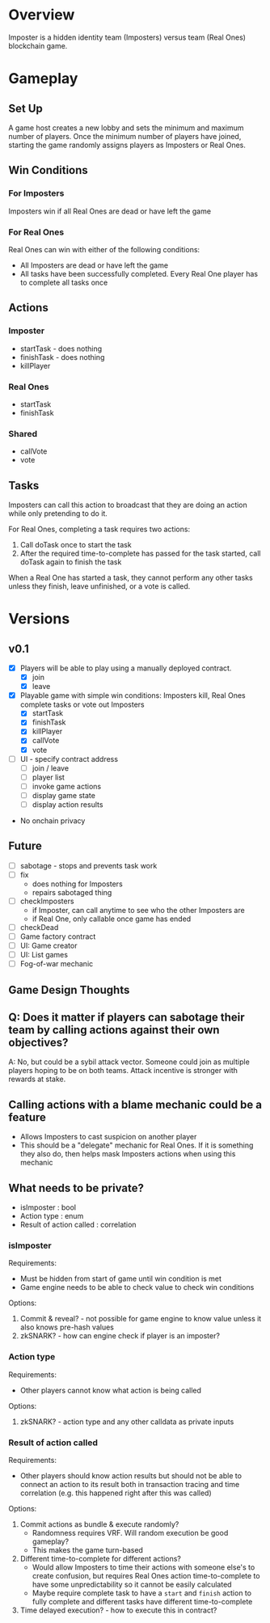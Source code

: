 # Overview
Imposter is a hidden identity team (Imposters) versus team (Real Ones) blockchain game.

# Gameplay

## Set Up

A game host creates a new lobby and sets the minimum and maximum number of players. Once the minimum number of players have joined, starting the game randomly assigns players as Imposters or Real Ones.

## Win Conditions

### For Imposters
Imposters win if all Real Ones are dead or have left the game

### For Real Ones
Real Ones can win with either of the following conditions:
- All Imposters are dead or have left the game
- All tasks have been successfully completed. Every Real One player has to complete all tasks once

## Actions

### Imposter
- startTask - does nothing
- finishTask - does nothing
- killPlayer

### Real Ones
- startTask
- finishTask

### Shared
- callVote
- vote

## Tasks

Imposters can call this action to broadcast that they are doing an action while only pretending to do it.

For Real Ones, completing a task requires two actions:
1. Call doTask once to start the task
1. After the required time-to-complete has passed for the task started, call doTask again to finish the task

When a Real One has started a task, they cannot perform any other tasks unless they finish, leave unfinished, or a vote is called.

# Versions
## v0.1
- [x] Players will be able to play using a manually deployed contract. 
  - [x] join
  - [x] leave
- [x] Playable game with simple win conditions: Imposters kill, Real Ones complete tasks or vote out Imposters
  - [x] startTask
  - [x] finishTask
  - [x] killPlayer
  - [x] callVote
  - [x] vote
- [ ] UI - specify contract address
  - [ ] join / leave
  - [ ] player list
  - [ ] invoke game actions
  - [ ] display game state
  - [ ] display action results
- No onchain privacy

## Future
- [ ] sabotage - stops and prevents task work
- [ ] fix 
  - does nothing for Imposters
  - repairs sabotaged thing
- [ ] checkImposters 
  - if Imposter, can call anytime to see who the other Imposters are
  - if Real One, only callable once game has ended
- [ ] checkDead
- [ ] Game factory contract
- [ ] UI: Game creator
- [ ] UI: List games
- [ ] Fog-of-war mechanic

## Game Design Thoughts
## Q: Does it matter if players can sabotage their team by calling actions against their own objectives?

A: No, but could be a sybil attack vector. Someone could join as multiple players hoping to be on both teams. Attack incentive is stronger with rewards at stake.

## Calling actions with a blame mechanic could be a feature

- Allows Imposters to cast suspicion on another player
- This should be a "delegate" mechanic for Real Ones. If it is something they also do, then helps mask Imposters actions when using this mechanic

## What needs to be private?

- isImposter : bool
- Action type : enum
- Result of action called : correlation

### isImposter

Requirements:
- Must be hidden from start of game until win condition is met
- Game engine needs to be able to check value to check win conditions

Options:
1. Commit & reveal? - not possible for game engine to know value unless it also knows pre-hash values
1. zkSNARK? - how can engine check if player is an imposter?

### Action type

Requirements:
- Other players cannot know what action is being called

Options:
1. zkSNARK? - action type and any other calldata as private inputs

### Result of action called

Requirements:
- Other players should know action results but should not be able to connect an action to its result both in transaction tracing and time correlation (e.g. this happened right after this was called)

Options:
1. Commit actions as bundle & execute randomly? 
    - Randomness requires VRF. Will random execution be good gameplay?
    - This makes the game turn-based
1. Different time-to-complete for different actions?
    - Would allow Imposters to time their actions with someone else's to create confusion, but requires Real Ones action time-to-complete to have some unpredictability so it cannot be easily calculated
    - Maybe require complete task to have a `start` and `finish` action to fully complete and different tasks have different time-to-complete
1. Time delayed execution? - how to execute this in contract?